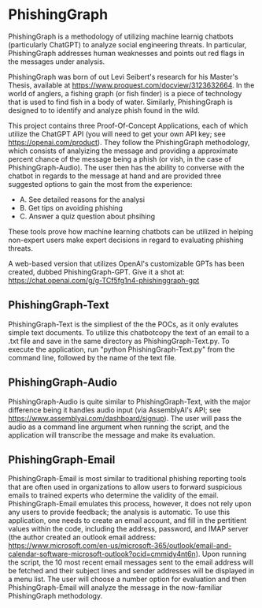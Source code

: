 # PhishingGraph

PhishingGraph is a methodology of utilizing machine learnig chatbots (particularly ChatGPT) to analyze social engineering threats.  In particular, PhishingGraph addresses human weaknesses and points out red flags in the messages under analysis.

PhishingGraph was born of out Levi Seibert's research for his Master's Thesis, available at https://www.proquest.com/docview/3123632664.  In the world of anglers, a fishing graph (or fish finder) is a piece of technology that is used to find fish in a body of water.  Similarly, PhishingGraph is designed to to identify and analyze phish found in the wild.

This project contains three Proof-Of-Concept Applications, each of which utilize the ChatGPT API (you will need to get your own API key; see https://openai.com/product).  They follow the PhishingGraph methodology, which consists of analyizing the message and providing a approximate percent chance of the message being a phish (or vish, in the case of PhishingGraph-Audio).  The user then has the ability to converse with the chatbot in regards to the message at hand and are provided three suggested options to gain the most from the experience:
 - A. See detailed reasons for the analysi
 - B. Get tips on avoiding phishing
 - C. Answer a quiz question about phsihing

These tools prove how machine learning chatbots can be utilized in helping non-expert users make expert decisions in regard to evaluating phishing threats.

A web-based version that utilizes OpenAI's customizable GPTs has been created, dubbed PhishingGraph-GPT.  Give it a shot at: https://chat.openai.com/g/g-TCf5fg1n4-phishinggraph-gpt 

## PhishingGraph-Text
PhishingGraph-Text is the simpliest of the the POCs, as it only evalutes simple text documents.  To utilize this chatbotcopy the text of an email to a .txt file and save in the same directory as PhishingGraph-Text.py.  To execute the application, run "python PhishingGraph-Text.py" from the command line, followed by the name of the text file.

## PhishingGraph-Audio
PhishingGraph-Audio is quite similar to PhishingGraph-Text, with the major difference being it handles audio input (via AssemblyAI's API; see https://www.assemblyai.com/dashboard/signup).  The user will pass the audio as a command line argument when running the script, and the application will transcribe the message and make its evaluation.

## PhishingGraph-Email
PhishingGraph-Email is most similar to traditional phishing reporting tools that are often used in organizations to allow users to forward suspicious emails to trained experts who determine the validity of the email.  PhishingGraph-Email emulates this process, however, it does not rely upon any users to provide feedback; the analysis is automatic.  To use this application, one needs to create an email account, and fill in the pertitient values within the code, including the address, password, and IMAP server (the author created an outlook email address: https://www.microsoft.com/en-us/microsoft-365/outlook/email-and-calendar-software-microsoft-outlook?ocid=cmmidy4nt6n).  Upon running the script, the 10 most recent email messages sent to the email address will be fetched and their subject lines and sender addresses will be displayed in a menu list.  The user will choose a number option for evaluation and then PhishingGraph-Email will analyze the message in the now-familiar PhishingGraph methodology.
